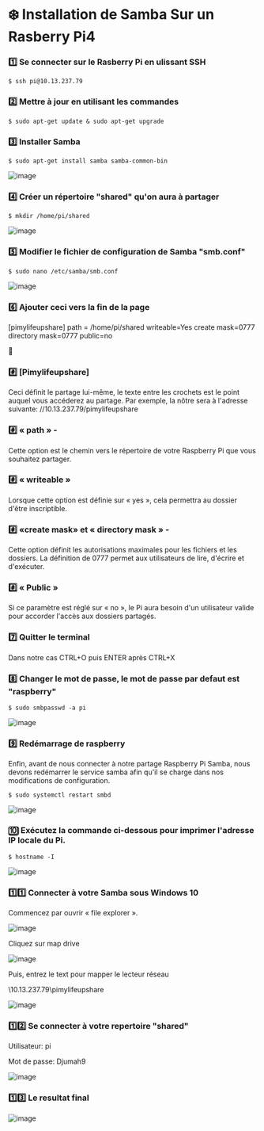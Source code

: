 # :snowflake: Installation de Samba Sur un Rasberry Pi4

### :one: Se connecter sur le Rasberry Pi en ulissant SSH

````$ ssh pi@10.13.237.79````

### :two: Mettre à jour en utilisant les commandes

````$ sudo apt-get update & sudo apt-get upgrade````

### :three: Installer Samba

````$ sudo apt-get install samba samba-common-bin````


![image](samba.PNG)

### :four: Créer un répertoire "shared" qu'on aura à partager

````$ mkdir /home/pi/shared````


![image](shared.PNG)

### :five: Modifier le fichier de configuration de Samba "smb.conf"

````$ sudo nano /etc/samba/smb.conf````


![image](conf.PNG)

### :six: Ajouter ceci vers la fin de la page

[pimylifeupshare]
path = /home/pi/shared
writeable=Yes
create mask=0777
directory mask=0777
public=no</code>

:page_with_curl:
### :hash: [Pimylifeupshare]

Ceci définit le partage lui-même, le texte entre les crochets est le point auquel vous accéderez au partage. Par exemple, la nôtre sera à l'adresse suivante: //10.13.237.79/pimylifeupshare

### :hash: « path » - 

Cette option est le chemin vers le répertoire de votre Raspberry Pi que vous souhaitez partager.

### :hash: « writeable »

Lorsque cette option est définie sur « yes », cela permettra au dossier d'être inscriptible.

### :hash: «create mask» et « directory mask » - 

Cette option définit les autorisations maximales pour les fichiers et les dossiers. La définition de 0777 permet aux utilisateurs de lire, d'écrire et d'exécuter.

### :hash: « Public »

Si ce paramètre est réglé sur « no », le Pi aura besoin d'un utilisateur valide pour accorder l'accès aux dossiers partagés.

### :seven: Quitter le terminal

Dans notre cas CTRL+O puis ENTER après CTRL+X

### :eight: Changer le mot de passe, le mot de passe par defaut est "raspberry"

````$ sudo smbpasswd -a pi````

![image](password.PNG)

### :nine:  Redémarrage de raspberry

Enfin, avant de nous connecter à notre partage Raspberry Pi Samba, nous devons redémarrer le service samba afin qu'il se charge dans nos modifications de configuration.

````$ sudo systemctl restart smbd````

![image](restart.PNG)

### :keycap_ten: Exécutez la commande ci-dessous pour imprimer l'adresse IP locale du Pi.

````$ hostname -I````

![image](ip.PNG)

### :one::one: Connecter à votre Samba sous Windows 10

Commencez par ouvrir « file explorer ».

![image](win.PNG)

Cliquez sur map drive

![image](map.PNG)

Puis, entrez le text pour mapper le lecteur réseau

\\10.13.237.79\pimylifeupshare

![image](map1.PNG)

### :one::two: Se connecter à votre repertoire "shared"

Utilisateur: pi

Mot de passe: Djumah9

![image](.PNG)

### :one::three: Le resultat final

![image](final.PNG)



